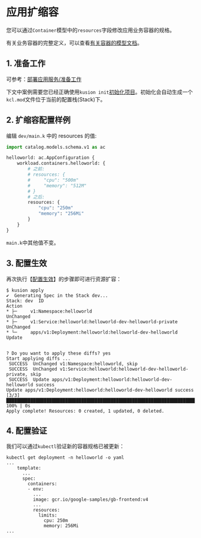 # 应用扩缩容

您可以通过`Container`模型中的`resources`字段修改应用业务容器的规格。

有关业务容器的完整定义，可以查看[有关容器的模型文档](/docs/reference/model/catalog_models/workload/doc_service.md#schema-container)。

## 1. 准备工作

可参考：[部署应用服务/准备工作](./1-deploy-application.md#1-准备工作)

下文中案例需要您已经正确使用`kusion init`[初始化项目](1-deploy-application.md#2-初始化)。初始化会自动生成一个`kcl.mod`文件位于当前的配置栈(Stack)下。

## 2. 扩缩容配置样例

编辑 `dev/main.k` 中的 resources 的值:
```py
import catalog.models.schema.v1 as ac

helloworld: ac.AppConfiguration {
    workload.containers.helloworld: {
        # 之前:
        # resources: {
        #     "cpu": "500m"
        #     "memory": "512M"
        # }
        # 之后: 
        resources: {
            "cpu": "250m"
            "memory": "256Mi"
        }
    }
}
```

`main.k`中其他值不变。

## 3. 配置生效

再次执行【[配置生效](./1-deploy-application.md#4-配置生效)】的步骤即可进行资源扩容：

```
$ kusion apply
✔︎  Generating Spec in the Stack dev...                                                                                                                                                                                                                                         
Stack: dev  ID                                                       Action
* ├─     v1:Namespace:helloworld                                  UnChanged
* ├─     v1:Service:helloworld:helloworld-dev-helloworld-private  UnChanged
* └─     apps/v1:Deployment:helloworld:helloworld-dev-helloworld  Update


? Do you want to apply these diffs? yes
Start applying diffs ...
 SUCCESS  UnChanged v1:Namespace:helloworld, skip                                                                                                                                                                                                                               
 SUCCESS  UnChanged v1:Service:helloworld:helloworld-dev-helloworld-private, skip                                                                                                                                                                                               
 SUCCESS  Update apps/v1:Deployment:helloworld:helloworld-dev-helloworld success                                                                                                                                                                                                
Update apps/v1:Deployment:helloworld:helloworld-dev-helloworld success [3/3] █████████████████████████████████████████████████████████████████████████████████████████████████████████████████████████████████████████████████████████████████████████████████████████ 100% | 0s
Apply complete! Resources: 0 created, 1 updated, 0 deleted.
```

## 4. 配置验证
我们可以通过`kubectl`验证新的容器规格已被更新：
```
kubectl get deployment -n helloworld -o yaml
...
    template:
      ...
      spec:
        containers:
        - env:
          ...
          image: gcr.io/google-samples/gb-frontend:v4
          ...
          resources:
            limits:
              cpu: 250m
              memory: 256Mi
...
```